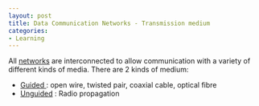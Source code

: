 ```yaml
---
layout: post
title: Data Communication Networks - Transmission medium
categories:
- Learning
---
```



All [networks](http://en.wikipedia.org/wiki/Data_networks) are interconnected to allow communication with a variety of different kinds of media. There are 2 kinds of medium:

- [Guided ](http://www.rigacci.org/docs/biblio/online/intro_to_networking/c959.htm): open wire, twisted pair, coaxial cable, optical fibre
- [Unguided](http://www.rigacci.org/docs/biblio/online/intro_to_networking/c1179.htm) : Radio propagation
